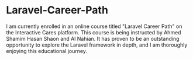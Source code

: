 # Laravel-Career-Path
I am currently enrolled in an online course titled "Laravel Career Path" on the Interactive Cares platform. This course is being instructed by Ahmed Shamim Hasan Shaon and Al Nahian. It has proven to be an outstanding opportunity to explore the Laravel framework in depth, and I am thoroughly enjoying this educational journey.
